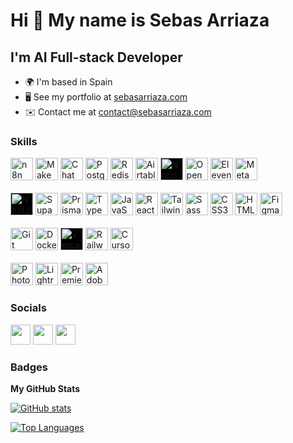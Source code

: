 # Hi 👋 My name is Sebas Arriaza

## I'm AI Full-stack Developer

* 🌍  I'm based in Spain
* 🖥️  See my portfolio at [sebasarriaza.com](http://sebasarriaza.com)
* ✉️  Contact me at [contact@sebasarriaza.com](mailto:contact@sebasarriaza.com)

### Skills

<p align="left">
  <!-- IA y Automatización -->
  <img src="https://cdn.simpleicons.org/n8n/EF7B4D" width="36" height="36" alt="n8n" />
  <img src="https://cdn.simpleicons.org/make/E000C6" width="36" height="36" alt="Make" />
  <img src="https://cdn.simpleicons.org/chatwoot/1E91D0" width="36" height="36" alt="Chatwoot" />
  <img src="https://cdn.simpleicons.org/postgresql/4169E1" width="36" height="36" alt="PostgreSQL" />
  <img src="https://cdn.simpleicons.org/redis/DC382D" width="36" height="36" alt="Redis" />
  <img src="https://cdn.simpleicons.org/airtable/18BFFF" width="36" height="36" alt="Airtable" />
  <img src="https://cdn.simpleicons.org/notion/FFFFFF" width="36" height="36" alt="Notion" style="background:#000;border-radius:4px" />
  <img src="https://cdn.simpleicons.org/openai/412991" width="36" height="36" alt="OpenAI" />
  <img src="https://www.elevenlabs.io/favicon.ico" width="36" height="36" alt="ElevenLabs" />
  <img src="https://cdn.simpleicons.org/meta/0866FF" width="36" height="36" alt="Meta" />
  <br><br>
  <!-- Desarrollo web -->
  <img src="https://cdn.simpleicons.org/nextdotjs/FFFFFF" width="36" height="36" alt="Next.js" style="background:#000;border-radius:4px" />
  <img src="https://cdn.simpleicons.org/supabase/3FCF8E" width="36" height="36" alt="Supabase" />
  <img src="https://cdn.simpleicons.org/prisma/2D3748" width="36" height="36" alt="Prisma" />
  <img src="https://cdn.simpleicons.org/typescript/3178C6" width="36" height="36" alt="TypeScript" />
  <img src="https://cdn.simpleicons.org/javascript/F7DF1E" width="36" height="36" alt="JavaScript" />
  <img src="https://cdn.simpleicons.org/react/61DAFB" width="36" height="36" alt="React" />
  <img src="https://cdn.simpleicons.org/tailwindcss/06B6D4" width="36" height="36" alt="Tailwind CSS" />
  <img src="https://cdn.simpleicons.org/sass/CC6699" width="36" height="36" alt="Sass" />
  <img src="https://cdn.simpleicons.org/css3/1572B6" width="36" height="36" alt="CSS3" />
  <img src="https://cdn.simpleicons.org/html5/E34F26" width="36" height="36" alt="HTML5" />
  <img src="https://cdn.simpleicons.org/figma/F24E1E" width="36" height="36" alt="Figma" />
  <br><br>
  <!-- Infraestructura -->
  <img src="https://raw.githubusercontent.com/danielcranney/readme-generator/main/public/icons/skills/git-colored.svg" width="36" height="36" alt="Git" />
  <img src="https://cdn.simpleicons.org/docker/2496ED" width="36" height="36" alt="Docker" />
  <img src="https://cdn.simpleicons.org/vercel/FFFFFF" width="36" height="36" alt="Vercel" style="background:#000;border-radius:4px" />
  <img src="https://railway.app/brand/logo-light.svg" width="36" height="36" alt="Railway" />
  <img src="https://www.cursor.so/favicon.ico" width="36" height="36" alt="Cursor" />
  <br><br>
  <!-- Creatividad & Multimedia -->
  <img src="https://img.icons8.com/color/48/adobe-photoshop--v1.png" width="36" height="36" alt="Photoshop" />
  <img src="https://img.icons8.com/color/48/adobe-lightroom--v1.png" width="36" height="36" alt="Lightroom" />
  <img src="https://img.icons8.com/color/48/adobe-premiere-pro--v1.png" width="36" height="36" alt="Premiere Pro" />
  <img src="https://img.icons8.com/color/48/adobe-xd--v1.png" width="36" height="36" alt="Adobe XD" />
</p>

### Socials

<p align="left">
  <a href="https://www.github.com/sebasarriaza" target="_blank" rel="noreferrer"><img src="https://cdn.simpleicons.org/github/FFFFFF" width="32" height="32" /></a>
  <a href="https://www.linkedin.com/in/sebas-arriaza-218a6320b" target="_blank" rel="noreferrer"><img src="https://raw.githubusercontent.com/danielcranney/readme-generator/main/public/icons/socials/linkedin.svg" width="32" height="32" /></a>
  <!-- <a href="https://www.twitter.com/sebasarriaza" target="_blank" rel="noreferrer"><img src="https://cdn.simpleicons.org/x/FFFFFF" width="32" height="32" /></a> -->
  <a href="http://www.instagram.com/sebasarriaza" target="_blank" rel="noreferrer"><img src="https://cdn.simpleicons.org/instagram/E4405F" width="32" height="32" /></a>
</p>

### Badges

<b>My GitHub Stats</b>

<a href="http://www.github.com/sebasarriaza"><img src="https://github-readme-stats.vercel.app/api?username=sebasarriaza&show_icons=true&hide=stars,&count_private=true&title_color=ffffff&text_color=ffffff&icon_color=0891b2&bg_color=171717&hide_border=true&show_icons=true" alt="GitHub stats" /></a>

<a href="https://github.com/sebasarriaza" align="left"><img src="https://github-readme-stats.vercel.app/api/top-langs/?username=sebasarriaza&langs_count=10&title_color=ffffff&text_color=ffffff&icon_color=0891b2&bg_color=171717&hide_border=true&locale=en&custom_title=Top%20Languages" alt="Top Languages" /></a>
